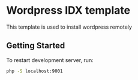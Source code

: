 # Wordpress IDX template

This template is used to install wordpress remotely

## Getting Started

To restart development server, run:

```sh
php -S localhost:9001
```